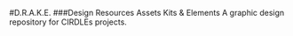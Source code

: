 

#D.R.A.K.E.
###Design Resources Assets Kits & Elements
A graphic design repository for CIRDLEs projects.
